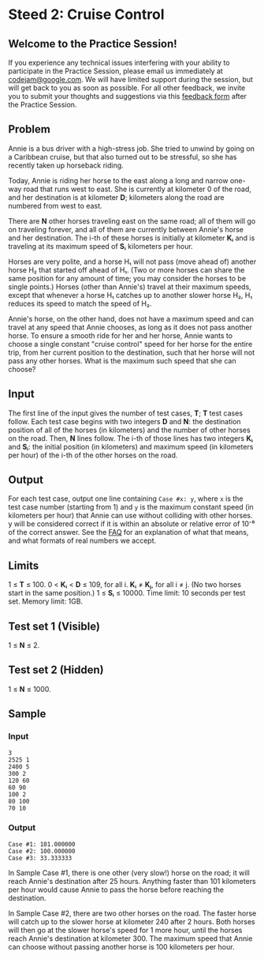 # Steed 2: Cruise Control
## Welcome to the Practice Session!
If you experience any technical issues interfering with your ability to participate in the Practice Session, please email us immediately at codejam@google.com. We will have limited support during the session, but will get back to you as soon as possible. For all other feedback, we invite you to submit your thoughts and suggestions via this [feedback form](https://docs.google.com/forms/d/e/1FAIpQLSfE09X8Zdotkf8FYe-YczYs2eUBZtOC1yoxObpJrQiMAo0Qqg/viewform) after the Practice Session.

## Problem
Annie is a bus driver with a high-stress job. She tried to unwind by going on a Caribbean cruise, but that also turned out to be stressful, so she has recently taken up horseback riding.

Today, Annie is riding her horse to the east along a long and narrow one-way road that runs west to east. She is currently at kilometer 0 of the road, and her destination is at kilometer **D**; kilometers along the road are numbered from west to east.

There are **N** other horses traveling east on the same road; all of them will go on traveling forever, and all of them are currently between Annie's horse and her destination. The i-th of these horses is initially at kilometer **Kᵢ** and is traveling at its maximum speed of **Sᵢ** kilometers per hour.

Horses are very polite, and a horse H₁ will not pass (move ahead of) another horse H₂ that started off ahead of H₁. (Two or more horses can share the same position for any amount of time; you may consider the horses to be single points.) Horses (other than Annie's) travel at their maximum speeds, except that whenever a horse H₁ catches up to another slower horse H₂, H₁ reduces its speed to match the speed of H₂.

Annie's horse, on the other hand, does not have a maximum speed and can travel at any speed that Annie chooses, as long as it does not pass another horse. To ensure a smooth ride for her and her horse, Annie wants to choose a single constant "cruise control" speed for her horse for the entire trip, from her current position to the destination, such that her horse will not pass any other horses. What is the maximum such speed that she can choose?

## Input
The first line of the input gives the number of test cases, **T**; **T** test cases follow. Each test case begins with two integers **D** and **N**: the destination position of all of the horses (in kilometers) and the number of other horses on the road. Then, **N** lines follow. The i-th of those lines has two integers **Kᵢ** and **Sᵢ**: the initial position (in kilometers) and maximum speed (in kilometers per hour) of the i-th of the other horses on the road.

## Output
For each test case, output one line containing `Case #x: y`, where `x` is the test case number (starting from 1) and `y` is the maximum constant speed (in kilometers per hour) that Annie can use without colliding with other horses. y will be considered correct if it is within an absolute or relative error of 10⁻⁶ of the correct answer. See the [FAQ](https://codejam.withgoogle.com/codejam/resources/faq#real-number-behavior) for an explanation of what that means, and what formats of real numbers we accept.

## Limits
1 ≤ **T** ≤ 100.
0 < **Kᵢ** < **D** ≤ 109, for all i.
**Kᵢ** ≠ **Kⱼ**, for all i ≠ j. (No two horses start in the same position.)
1 ≤ **Sᵢ** ≤ 10000.
Time limit: 10 seconds per test set.
Memory limit: 1GB.

## Test set 1 (Visible)
1 ≤ **N** ≤ 2.

## Test set 2 (Hidden)
1 ≤ **N** ≤ 1000.

## Sample

### Input
```
3
2525 1
2400 5
300 2
120 60
60 90
100 2
80 100
70 10
```

### Output
```
Case #1: 101.000000
Case #2: 100.000000
Case #3: 33.333333
```

In Sample Case #1, there is one other (very slow!) horse on the road; it will reach Annie's destination after 25 hours. Anything faster than 101 kilometers per hour would cause Annie to pass the horse before reaching the destination.

In Sample Case #2, there are two other horses on the road. The faster horse will catch up to the slower horse at kilometer 240 after 2 hours. Both horses will then go at the slower horse's speed for 1 more hour, until the horses reach Annie's destination at kilometer 300. The maximum speed that Annie can choose without passing another horse is 100 kilometers per hour.
